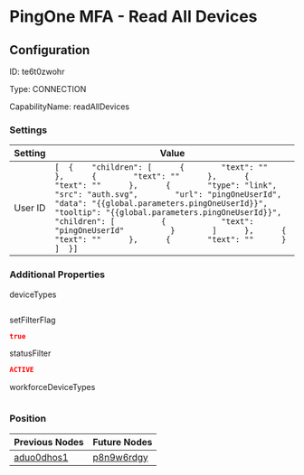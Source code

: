# PingOne MFA - Read All Devices
## Configuration
ID:  te6t0zwohr

Type: CONNECTION 

CapabilityName: readAllDevices

### Settings
| Setting | Value  |
| :------------------------ | ---------------------------------------- |
| User ID |```[  {    "children": [      {        "text": ""      },      {        "text": ""      },      {        "text": ""      },      {        "type": "link",        "src": "auth.svg",        "url": "pingOneUserId",        "data": "{{global.parameters.pingOneUserId}}",        "tooltip": "{{global.parameters.pingOneUserId}}",        "children": [          {            "text": "pingOneUserId"          }        ]      },      {        "text": ""      },      {        "text": ""      }    ]  }] ```| 

 




### Additional Properties
deviceTypes
 ```json 

```


setFilterFlag
 ```json 
true
```


statusFilter
 ```json 
ACTIVE
```


workforceDeviceTypes
 ```json 

```




### Position
| Previous Nodes | Future Nodes |
| :------------- | ------------ |
| [aduo0dhos1](./aduo0dhos1.md) | [p8n9w6rdgy](./p8n9w6rdgy.md) |